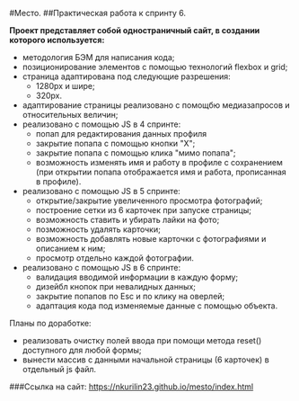 #Место. 
##Практическая работа к спринту 6.

**Проект представляет собой одностраничный сайт, в создании которого используется:**
- методология БЭМ для написания кода;
- позиционирование элементов c помощью технологий flexbox и grid;
- страница адаптирована под следующие разрешения:
    - 1280px и шире;
    - 320px.
- адаптирование страницы реализовано с помощбю медиазапросов и относительных величин;
- реализовано с помощью JS в 4 спринте:
  - попап для редактирования данных профиля
  - закрытие попапа с помощью кнопки "Х";
  - закрытие попапа с помощью клика "мимо попапа";
  - возможность изменять имя и работу в профиле с сохранением (при открытии попапа отображается имя и работа, прописанная в профиле).
- реализовано с помощью JS в 5 спринте:
  - открытие/закрытие увеличенного просмотра фотографий;
  - построение сетки из 6 карточек при запуске страницы;
  - возможность ставить и убирать лайки на фото;
  - позможность удалять карточки;
  - возможность добавлять новые карточки с фотографиями и описанием к ним;
  - просмотр отдельно каждой фотографии.
- реализовано с помощью JS в 6 спринте:
  - валидация вводимой информации в каждую форму;
  - дизейбл кнопок при невалидных данных;
  - закрытие попапов по Esc и по клику на оверлей;
  - адаптация кода под изменяемые данные с помощью объекта.

Планы по доработке:
- реализовать очистку полей ввода при помощи метода reset() доступного для любой формы;
- вынести массив с данными начальной страницы (6 карточек) в отдельный js файл.

###Ссылка на сайт: https://nkurilin23.github.io/mesto/index.html

